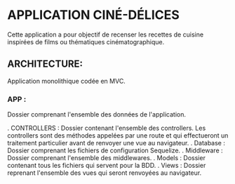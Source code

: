 # APPLICATION CINÉ-DÉLICES
Cette application a pour objectif de recenser les recettes de cuisine inspirées de films ou thématiques cinématographique.

## ARCHITECTURE:
Application monolithique codée en MVC.

### APP : 
Dossier comprenant l'ensemble des données de l'application.

. CONTROLLERS : Dossier contenant l'ensemble des controllers. Les controllers sont des méthodes appelées par une route et qui effectueront un traitement particulier avant de renvoyer une vue au navigateur.
. Database : Dossier comprenant les fichiers de configuration Sequelize.
. Middleware : Dossier comprenant l'ensemble des middlewares.
. Models : Dossier contenant tous les fichiers qui servent pour la BDD.
. Views : Dossier reprenant l'ensemble des vues qui seront renvoyées au navigateur.